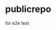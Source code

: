 # publicrepo
for e2e test



























































































































































































































































































































































































































































































































































































































































































































































































































































































































































































































































































































































































































































































































































































































































































































































































































































































































































































































